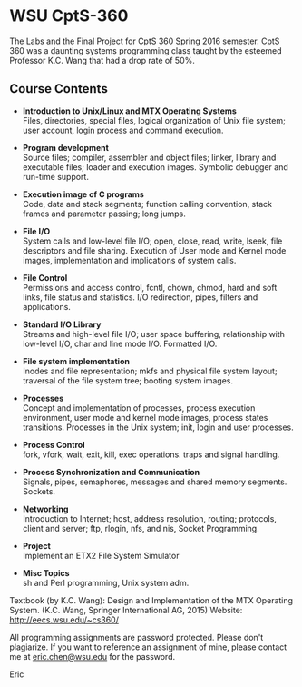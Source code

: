 # WSU CptS-360

The Labs and the Final Project for CptS 360 Spring 2016 semester. CptS 360 was a daunting systems programming class taught by the esteemed Professor K.C. Wang that had a drop rate of 50%.

## Course Contents
- **Introduction to Unix/Linux and MTX Operating Systems**                                                                                                                                                    
     Files, directories, special files, logical organization of 
     Unix file system; user account, login process and command
     execution.

- **Program development**                                                                                                                                                    
     Source files;  compiler, assembler and object files; 
     linker, library and executable files; loader and execution 
     images. Symbolic debugger and run-time support.

- **Execution image of C programs**                                                                                                                                                    
     Code, data and stack segments; function calling convention, 
     stack frames and parameter passing; long jumps.

- **File I/O**                                                                                                                                                    
     System calls and low-level file I/O; open, close, read, write, 
     lseek, file descriptors and file sharing. Execution of User 
     mode and Kernel mode images, implementation and implications 
     of system calls.

- **File Control**                                                                                                                                                    
     Permissions and access control, fcntl, chown, chmod, hard 
     and soft links, file status and statistics. 
     I/O redirection, pipes, filters and applications.

- **Standard I/O Library**                                                                                                                                                    
     Streams and high-level file I/O; user space buffering, 
     relationship with low-level I/O,  char and line mode I/O. 
     Formatted I/O.

- **File system implementation**                                                                                                                                                    
     Inodes and file representation; mkfs and physical file 
     system layout; traversal of the file system tree; booting 
     system images.

- **Processes**                                                                                                                                                    
     Concept and implementation of processes, process execution 
     environment, user mode and kernel mode images, process
     states transitions. Processes in the Unix system; init, 
     login and user processes.

- **Process Control**                                                                                                                                                    
     fork, vfork, wait, exit, kill, exec operations. traps and 
     signal handling.

- **Process Synchronization and Communication**                                                                                                                                                    
     Signals, pipes, semaphores, messages and shared memory 
     segments. Sockets.
   
- **Networking**                                                                                                                                                    
     Introduction to Internet; host, address resolution, 
     routing; protocols, client and server; ftp, rlogin, nfs, 
     and nis, Socket Programming. 

- **Project**                                                                                                                                                    
     Implement an ETX2 File System Simulator                                                                                                                                                    
     
- **Misc Topics**                                                                                                                                                    
     sh and Perl programming, Unix system adm.



Textbook (by K.C. Wang): Design and Implementation of the MTX Operating System. (K.C. Wang, Springer International AG, 2015)
Website: http://eecs.wsu.edu/~cs360/

All programming assignments are password protected. Please don't plagiarize. 
If you want to reference an assignment of mine, please contact me at eric.chen@wsu.edu for the password. 

Eric

